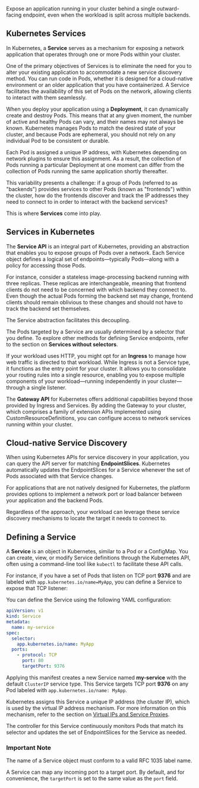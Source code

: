 Expose an application running in your cluster behind a single outward-facing endpoint, even when the workload is split across multiple backends.

## Kubernetes Services

In Kubernetes, a **Service** serves as a mechanism for exposing a network application that operates through one or more Pods within your cluster.

One of the primary objectives of Services is to eliminate the need for you to alter your existing application to accommodate a new service discovery method. You can run code in Pods, whether it is designed for a cloud-native environment or an older application that you have containerized. A Service facilitates the availability of this set of Pods on the network, allowing clients to interact with them seamlessly.

When you deploy your application using a **Deployment**, it can dynamically create and destroy Pods. This means that at any given moment, the number of active and healthy Pods can vary, and their names may not always be known. Kubernetes manages Pods to match the desired state of your cluster, and because Pods are ephemeral, you should not rely on any individual Pod to be consistent or durable.

Each Pod is assigned a unique IP address, with Kubernetes depending on network plugins to ensure this assignment. As a result, the collection of Pods running a particular Deployment at one moment can differ from the collection of Pods running the same application shortly thereafter.

This variability presents a challenge: if a group of Pods (referred to as "backends") provides services to other Pods (known as "frontends") within the cluster, how do the frontends discover and track the IP addresses they need to connect to in order to interact with the backend services?

This is where **Services** come into play.

## Services in Kubernetes

The **Service API** is an integral part of Kubernetes, providing an abstraction that enables you to expose groups of Pods over a network. Each Service object defines a logical set of endpoints—typically Pods—along with a policy for accessing those Pods.

For instance, consider a stateless image-processing backend running with three replicas. These replicas are interchangeable, meaning that frontend clients do not need to be concerned with which backend they connect to. Even though the actual Pods forming the backend set may change, frontend clients should remain oblivious to these changes and should not have to track the backend set themselves.

The Service abstraction facilitates this decoupling.

The Pods targeted by a Service are usually determined by a selector that you define. To explore other methods for defining Service endpoints, refer to the section on **Services without selectors**.

If your workload uses HTTP, you might opt for an **Ingress** to manage how web traffic is directed to that workload. While Ingress is not a Service type, it functions as the entry point for your cluster. It allows you to consolidate your routing rules into a single resource, enabling you to expose multiple components of your workload—running independently in your cluster—through a single listener.

The **Gateway API** for Kubernetes offers additional capabilities beyond those provided by Ingress and Services. By adding the Gateway to your cluster, which comprises a family of extension APIs implemented using CustomResourceDefinitions, you can configure access to network services running within your cluster.


## Cloud-native Service Discovery

When using Kubernetes APIs for service discovery in your application, you can query the API server for matching **EndpointSlices**. Kubernetes automatically updates the EndpointSlices for a Service whenever the set of Pods associated with that Service changes.

For applications that are not natively designed for Kubernetes, the platform provides options to implement a network port or load balancer between your application and the backend Pods.

Regardless of the approach, your workload can leverage these service discovery mechanisms to locate the target it needs to connect to.

 ## Defining a Service 

A **Service** is an object in Kubernetes, similar to a Pod or a ConfigMap. You can create, view, or modify Service definitions through the Kubernetes API, often using a command-line tool like `kubectl` to facilitate these API calls.

For instance, if you have a set of Pods that listen on TCP port **9376** and are labeled with `app.kubernetes.io/name=MyApp`, you can define a Service to expose that TCP listener:

You can define the Service using the following YAML configuration:

```yaml
apiVersion: v1
kind: Service
metadata:
  name: my-service
spec:
  selector:
    app.kubernetes.io/name: MyApp
  ports:
    - protocol: TCP
      port: 80
      targetPort: 9376

```
Applying this manifest creates a new Service named **my-service** with the default `ClusterIP` service type. This Service targets TCP port **9376** on any Pod labeled with `app.kubernetes.io/name: MyApp`.

Kubernetes assigns this Service a unique IP address (the cluster IP), which is used by the virtual IP address mechanism. For more information on this mechanism, refer to the section on [Virtual IPs and Service Proxies](link-to-virtual-ips).

The controller for this Service continuously monitors Pods that match its selector and updates the set of EndpointSlices for the Service as needed.

### Important Note
The name of a Service object must conform to a valid RFC 1035 label name.

A Service can map any incoming port to a target port. By default, and for convenience, the `targetPort` is set to the same value as the `port` field.
